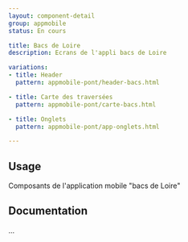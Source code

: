 ```yaml
---
layout: component-detail
group: appmobile
status: En cours

title: Bacs de Loire
description: Ecrans de l'appli bacs de Loire

variations:
- title: Header
  pattern: appmobile-pont/header-bacs.html

- title: Carte des traversées
  pattern: appmobile-pont/carte-bacs.html

- title: Onglets
  pattern: appmobile-pont/app-onglets.html

---
```



## Usage

Composants de l'application mobile "bacs de Loire"

## Documentation




...
